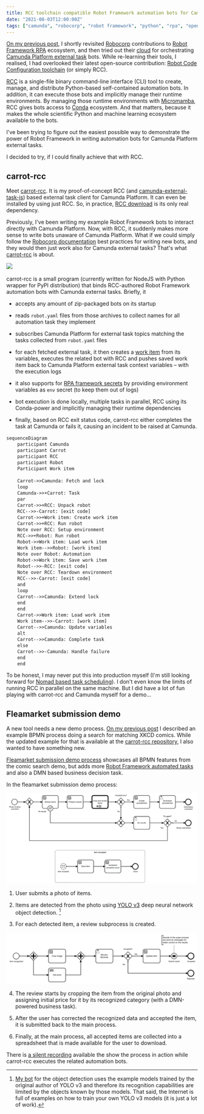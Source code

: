 ```yaml
---
title: RCC toolchain compatible Robot Framework automation bots for Camunda Platform
date: "2021-08-03T12:00:00Z"
tags: ["camunda", "robocorp", "robot framework", "python", "rpa", "open source"]
---
```


[On my previous post](../../07/camunda-robocorp-cloud-executor/), I shortly revisited [Robocorp](https://robocorp.com/) contributions to [Robot Framework RPA](https://robotframework.org/rpa/) ecosystem, and then tried out their [cloud](https://robocorp.com/docs/robocorp-cloud/overview) for orchestrating [Camunda Platform external task](https://docs.camunda.org/manual/latest/user-guide/ext-client/) bots. While re-learning their tools, I realised, I had overlooked their latest open-source contribution: [Robot Code Configuration toolchain](https://robocorp.com/blog/simplifying-python-based-automation-introducing-rcc/) (or simply RCC).

[RCC](https://robocorp.com/docs/rcc/overview) is a single-file binary command-line interface (CLI) tool to create, manage, and distribute Python-based self-contained automation bots. In addition, it can execute those bots and implicitly manage their runtime environments. By managing those runtime environments with [Micromamba](https://mamba.readthedocs.io/en/latest/), RCC gives bots access to [Conda](https://docs.conda.io/en/latest/) ecosystem. And that matters, because it makes the whole scientific Python and machine learning ecosystem available to the bots.

I've been trying to figure out the easiest possible way to demonstrate the power of Robot Framework in writing automation bots for Camunda Platform external tasks.

I decided to try, if I could finally achieve that with RCC.


carrot-rcc
----------

Meet [carrot-rcc](https://pypi.org/project/carrot-rcc/). It is my proof-of-concept RCC (and [camunda-external-task-js](https://github.com/camunda/camunda-external-task-client-js)) based external task client for Camunda Platform. It can even be installed by using just RCC. So, in practice, [RCC download](https://downloads.robocorp.com/rcc/releases/index.html) is its only real dependency.

Previously, I've been writing my example Robot Framework bots to interact directly with Camunda Platform. Now, with RCC, it suddenly makes more sense to write bots unaware of Camunda Platform. What if we could simply follow the [Robocorp documentation](https://robocorp.com/docs/) best practices for writing new bots, and they would then just work also for Camunda external tasks? That's what [carrot-rcc](https://pypi.org/project/carrot-rcc/) is about.

![](example-process.gif)

carrot-rcc is a small program (currently written for NodeJS with Python wrapper for PyPI distribution) that binds RCC-authored Robot Framework automation bots with Camunda external tasks. Briefly, it

* accepts any amount of zip-packaged bots on its startup

* reads `robot.yaml` files from those archives to collect names for all automation task they implement

* subscribes Camunda Platform for external task topics matching the tasks collected from `robot.yaml` files

* for each fetched external task, it then creates a [work item](https://robocorp.com/docs/development-guide/robocorp-cloud/data-pipeline) from its variables, executes the related bot with RCC and pushes saved work item back to Camunda Platform external task context variables – with the execution logs

* it also supports for [RPA framework secrets](https://rpaframework.org/libraries/robocloud_secrets/) by providing environment variables as `env` secret (to keep them out of logs)

* bot execution is done locally, multiple tasks in parallel, RCC using its Conda-power and implicitly managing their runtime dependencies

* finally, based on RCC exit status code, carrot-rcc either completes the task at Camunda or fails it, causing an incident to be raised at Camunda.

```mermaid
sequenceDiagram
    participant Camunda
    participant Carrot
    participant RCC
    participant Robot
    Participant Work item

    Carrot->>Camunda: Fetch and lock
    loop
    Camunda->>+Carrot: Task
    par
    Carrot->>+RCC: Unpack robot
    RCC-->>-Carrot: [exit code]
    Carrot->>+Work item: Create work item
    Carrot->>+RCC: Run robot
    Note over RCC: Setup environment
    RCC->>+Robot: Run robot
    Robot->>Work item: Load work item
    Work item-->>Robot: [work item]
    Note over Robot: Automation
    Robot->>Work item: Save work item
    Robot-->>-RCC: [exit code]
    Note over RCC: Teardown environment
    RCC-->>-Carrot: [exit code]
    and
    loop
    Carrot-->>Camunda: Extend lock
    end
    end
    Carrot->>Work item: Load work item
    Work item-->>-Carrot: [work item]
    Carrot-->>Camunda: Update variables
    alt
    Carrot-->>Camunda: Complete task
    else
    Carrot-->>-Camunda: Handle failure
    end
    end
```

To be honest, I may never put this into production myself (I'm still looking forward for [Nomad based task scheduling](../../04/camunda-nomad-robotframework-rpa/)). I don't even know the limits of running RCC in parallel on the same machine. But I did have a lot of fun playing with carrot-rcc and Camunda myself for a demo...


Fleamarket submission demo
--------------------------

A new tool needs a new demo process. [On my previous post](../../07/camunda-robocorp-cloud-executor/) I described an example BPMN process doing a search for matching XKCD comics. While the updated example for that is available at the [carrot-rcc repository](https://github.com/datakurre/carrot-rcc), I also wanted to have something new.

[Fleamarket submission demo process](https://github.com/datakurre/carrot-rcc/tree/main/camunda/deployment) showcases all BPMN features from the comic search demo, but adds more [Robot Framework automated tasks](https://github.com/datakurre/carrot-rcc/tree/main/fleamarket-bot) and also a DMN based business decision task.

In the fleamarket submission demo process:

![](./fleamarket-01.png)

1. User submits a photo of items.

2. Items are detected from the photo using [YOLO v3](https://pjreddie.com/darknet/yolo/) deep neural network object detection. [^1]

3. For each detected item, a review subprocess is created.

![](./fleamarket-02.png)

4. The review starts by cropping the item from the original photo and assigning initial price for it by its recognized category (with a DMN-powered business task).

5. After the user has corrected the recognized data and accepted the item, it is submitted back to the main process.

6. Finally, at the main process, all accepted items are collected into a spreadsheet that is made available for the user to download.

There is [a silent recording](https://www.youtube.com/watch?v=Aqt6Z76r_YQ) available the show the process in action while carrot-rcc executes the related automation bots.

[^1]: [My bot](https://github.com/datakurre/carrot-rcc/tree/main/fleamarket-bot) for the object detection uses the example models trained by the original author of YOLO v3 and therefore its recognition capabilities are limited by the objects known by those models. That said, the Internet is full of examples on how to train your own YOLO v3 models (it is just a lot of work).

